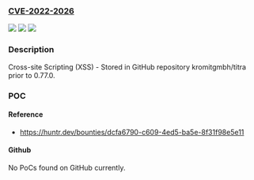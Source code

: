 ### [CVE-2022-2026](https://cve.mitre.org/cgi-bin/cvename.cgi?name=CVE-2022-2026)
![](https://img.shields.io/static/v1?label=Product&message=kromitgmbh%2Ftitra&color=blue)
![](https://img.shields.io/static/v1?label=Version&message=n%2Fa&color=blue)
![](https://img.shields.io/static/v1?label=Vulnerability&message=CWE-79%20Improper%20Neutralization%20of%20Input%20During%20Web%20Page%20Generation%20('Cross-site%20Scripting')&color=brighgreen)

### Description

Cross-site Scripting (XSS) - Stored in GitHub repository kromitgmbh/titra prior to 0.77.0.

### POC

#### Reference
- https://huntr.dev/bounties/dcfa6790-c609-4ed5-ba5e-8f31f98e5e11

#### Github
No PoCs found on GitHub currently.

